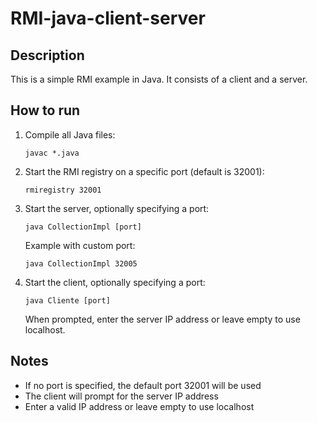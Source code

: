 # RMI-java-client-server

## Description

This is a simple RMI example in Java. It consists of a client and a server.

## How to run

1. Compile all Java files:
   ```
   javac *.java
   ```

2. Start the RMI registry on a specific port (default is 32001):
   ```
   rmiregistry 32001
   ```

3. Start the server, optionally specifying a port:
   ```
   java CollectionImpl [port]
   ```
   Example with custom port:
   ```
   java CollectionImpl 32005
   ```

4. Start the client, optionally specifying a port:
   ```
   java Cliente [port]
   ```
   When prompted, enter the server IP address or leave empty to use localhost.

## Notes

- If no port is specified, the default port 32001 will be used
- The client will prompt for the server IP address
- Enter a valid IP address or leave empty to use localhost
